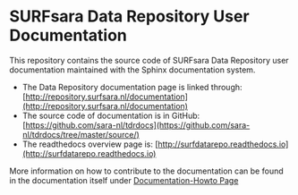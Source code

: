# SURFsara Data Repository User Documentation
This repository contains the source code of SURFsara Data Repository user documentation maintained with the Sphinx documentation system.

- The Data Repository documentation page is linked through: [http://repository.surfsara.nl/documentation](http://repository.surfsara.nl/documentation)
- The source code of documentation is in GitHub: [https://github.com/sara-nl/tdrdocs](https://github.com/sara-nl/tdrdocs/tree/master/source/)
- The readthedocs overview page is: [http://surfdatarepo.readthedocs.io](http://surfdatarepo.readthedocs.io)

More information on how to contribute to the documentation can be found in the documentation itself under [Documentation-Howto Page](http://surfdatarepo.readthedocs.io/en/latest/Pages/documentation-howto.html)

